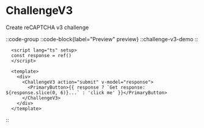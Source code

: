 # ChallengeV3

Create reCAPTCHA v3 challenge

::code-group
  ::code-block{label="Preview" preview}
    ::challenge-v3-demo
  ::

  ```vue [Code]
    <script lang="ts" setup>
    const response = ref()
    </script>

    <template>
      <div>
        <ChallengeV3 action="submit" v-model="response">
          <PrimaryButton>{{ response ? `Get response: ${response.slice(0, 6)}...` : 'click me' }}</PrimaryButton>
        </ChallengeV3>
      </div>
    </template>
  ```
::
